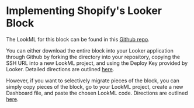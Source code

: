 # Implementing Shopify's Looker Block

The LookML for this block can be found in this [Github repo](https://github.com/fishtown-analytics/shopify-data-warehouse/tree/readme). 

You can either download the entire block into your Looker application through Github by forking the directory into your repository, copying the SSH URL into a new LookML project, and using the Deploy Key provided by Looker. Detailed directions are outlined [here](https://discourse.looker.com/t/copying-a-lookml-project-into-looker-from-a-github-repo/1209).

However, if you want to selectively migrate pieces of the block, you can simply copy pieces of the block, go to your LookML project, create a new Dashboard file, and paste the chosen LookML code. Directions are outlined [here](https://discourse.looker.com/t/move-a-dashboard-to-a-new-looker-instance/5737).
